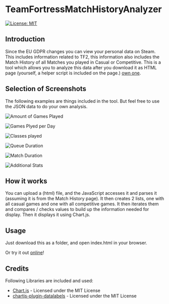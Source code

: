 TeamFortressMatchHistoryAnalyzer
================================

[![License: MIT](https://img.shields.io/badge/License-MIT-yellow.svg)](https://opensource.org/licenses/MIT)

Introduction
------------

Since the EU GDPR changes you can view your personal data on Steam. This includes information related to TF2, this information also includes the Match History of all Matches you played in Casual or Competitive. This is a tool which allows you to analyze this data after you download it as HTML page (yourself, a helper script is included on the page.) [own one](https://netroscript.github.io/TeamFortressMatchHistoryAnalyzer/).  

Selection of Screenshots
------------------------

The following examples are things included in the tool. But feel free to use the JSON data to do your own analysis.
 
![Amount of Games Played](https://i.imgur.com/YaTuggD.png)
 
![Games Plyed per Day](https://i.imgur.com/F2gzN5p.png)

![Classes played](https://i.imgur.com/TtY4Tjo.png)

![Queue Duration](https://i.imgur.com/ADgZDgP.png)

![Match Duration](https://i.imgur.com/vk2PeMl.png)

![Additional Stats](https://i.imgur.com/NG2TBKG.png)

How it works
------------

You can upload a (html) file, and the JavaScript accesses it and parses it (assuming it is from the Match History page). It then creates 2 lists, one with all casual games and one with all competitive games. It then iterates them and compares / checks values to build up the information needed for display. Then it displays it using Chart.js.

Usage
-----

Just download this as a folder, and open index.html in your browser.  

Or try it out [online](https://netroscript.github.io/Input-Button-Sprite-Generator/)!


Credits
-------

Following Libraries are included and used:

* [Chart.js](https://www.chartjs.org/) - Licensed under the MIT License
* [chartjs-plugin-datalabels](https://chartjs-plugin-datalabels.netlify.com/) - Licensed under the MIT License